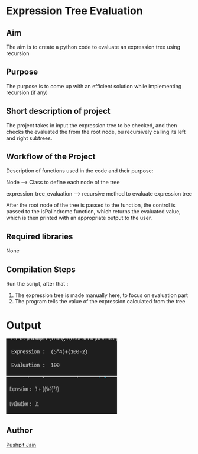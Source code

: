 # Expression Tree Evaluation 


## Aim

The aim is to create a python code to evaluate an expression tree using recursion

## Purpose

The purpose is to come up with an efficient solution while implementing recursion (if any)

## Short description of project

The project takes in input the expression tree to be checked, 
and then checks the evaluated the from the root node, bu recursively calling its left and right subtrees.

## Workflow of the Project

Description of functions used in the code and their purpose:

Node --> Class to define each node of the tree

expression_tree_evaluation --> recursive method to evaluate expression tree

After the root node of the tree is passed to the function, the control is passed to the isPalindrome function, which returns the evaluated value, 
which is then printed with an appropriate output to the user.

## Required libraries

None

## Compilation Steps
Run the script, after that :

 1. The expression tree is made manually here, to focus on evaluation part 
 2. The program tells the value of the expression calculated from the tree



# Output

<img width = 300 height = 100 src="../Expression Tree Evaluation/Images/expression_tree_evaluation_output.PNG">

<img width = 300 height = 100 src="../Expression Tree Evaluation/Images/expression_tree_evaluation_output2.PNG">


## Author
[Pushpit Jain](https://github.com/pushpit-J19)
